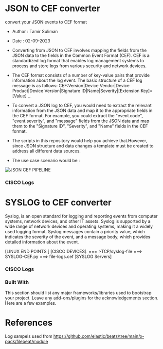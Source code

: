 


# JSON to CEF converter
convert your JSON events to CEF format
* Author : Tamir Suliman
* Date : 02-09-2023

* Converting from JSON to CEF involves mapping the fields from the JSON data to the fields in the Common Event Format (CEF). CEF is a standardized log format that enables log management systems to process and store logs from various security and network devices.

* The CEF format consists of a number of key-value pairs that provide information about the log event. The basic structure of a CEF log message is as follows:
CEF:Version|Device Vendor|Device Product|Device Version|Signature ID|Name|Severity|[Extension Key]=[Value] ...

* To convert a JSON log to CEF, you would need to extract the relevant information from the JSON data and map it to the appropriate fields in the CEF format. For example, you could extract the "event.code", "event.severity", and "message" fields from the JSON data and map them to the "Signature ID", "Severity", and "Name" fields in the CEF format.

* The scripts in this repository would help you achieve that.However, since JSON structure and data changes a template must be created to address all different data sources.

* The use case scenario would be :

![JSON CEF PIPELINE ]("https://github.com/allamiro/JSON-SYSLOG-TO-CEF/blob/main/images/json.jpeg")


### CISCO Logs

# SYSLOG to CEF converter
Syslog,  is an open standard for logging and reporting events from computer systems, network devices, and other IT assets. Syslog is supported by a wide range of network devices and operating systems, making it a widely used logging format. Syslog messages contain a priority value, which indicates the severity of the event, and a message body, which provides detailed information about the event.


[LINUX END POINTS ]
[CISCO DEVICES]. === >TCP/syslog-file ===> SYSLOG-CEF.py ===> file-logs.cef 
[SYSLOG Servers]


### CISCO Logs 



### Built With

This section should list any major frameworks/libraries used to bootstrap your project. Leave any add-ons/plugins for the acknowledgements section. Here are a few examples.


# References 
Log sampels  used from https://github.com/elastic/beats/tree/main/x-pack/filebeat/module
